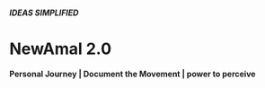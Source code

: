 <h5> IDEAS SIMPLIFIED </h5>

<h1> NewAmal 2.0 </h1>

<strong> Personal Journey   |  Document the Movement  | power to perceive  </strong>
